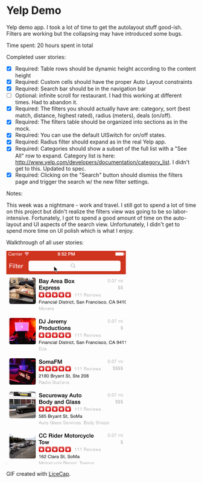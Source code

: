 # Yelp Demo

Yelp demo app. I took a lot of time to get the autolayout stuff good-ish. Filters are working but the collapsing may have introduced some bugs.

Time spent: 20 hours spent in total

Completed user stories:

 * [x] Required: Table rows should be dynamic height according to the content height
 * [x] Required: Custom cells should have the proper Auto Layout constraints
 * [x] Required: Search bar should be in the navigation bar 
 * [ ] Optional: infinite scroll for restaurant. I had this working at different times. Had to abandon it.
 * [x] Required: The filters you should actually have are: category, sort (best match, distance, highest rated), radius (meters), deals (on/off).
 * [x] Required: The filters table should be organized into sections as in the mock.
 * [x] Required: You can use the default UISwitch for on/off states.
 * [x] Required: Radius filter should expand as in the real Yelp app. 
 * [x] Required: Categories should show a subset of the full list with a "See All" row to expand. Category list is here: http://www.yelp.com/developers/documentation/category_list. I didn't get to this. Updated to spec.
 * [x] Required: Clicking on the "Search" button should dismiss the filters page and trigger the search w/ the new filter settings.
 
Notes:

This week was a nightmare - work and travel. I still got to spend a lot of time on this project but didn't realize the filters view was going to be so labor-intensive. Fortunately, I got to spend a good amount of time on the auto-layout and UI aspects of the search view. Unfortunately, I didn't get to spend more time on UI polish which is what I enjoy.

Walkthrough of all user stories:

![Video Walkthrough](UserStoriesWeek2.gif)

GIF created with [LiceCap](http://www.cockos.com/licecap/).
